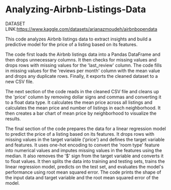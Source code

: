 # Analyzing-Airbnb-Listings-Data



DATASET LINK:https://www.kaggle.com/datasets/arianazmoudeh/airbnbopendata



This code analyzes Airbnb listings data to extract insights and build a predictive model for the price of a listing based on its features.

The code first loads the Airbnb listings data into a Pandas DataFrame and then drops unnecessary columns. It then checks for missing values and drops rows with missing values for the 'last_review' column. The code fills in missing values for the 'reviews per month' column with the mean value and drops any duplicate rows. Finally, it exports the cleaned dataset to a new CSV file.

The next section of the code reads in the cleaned CSV file and cleans up the 'price' column by removing dollar signs and commas and converting it to a float data type. It calculates the mean price across all listings and calculates the mean price and number of listings in each neighborhood. It then creates a bar chart of mean price by neighborhood to visualize the results.

The final section of the code prepares the data for a linear regression model to predict the price of a listing based on its features. It drops rows with missing values in the target variable ('price') and defines the target variable and features. It uses one-hot encoding to convert the 'room type' feature into numerical values and imputes missing values in the features using the median. It also removes the '$' sign from the target variable and converts it to float values. It then splits the data into training and testing sets, trains the linear regression model, predicts on the test set, and evaluates the model's performance using root mean squared error. The code prints the shape of the input data and target variable and the root mean squared error of the model.





